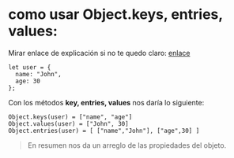 # como usar Object.keys, entries, values:


Mirar enlace de explicación si no te quedo claro: [enlace](https://es.javascript.info/keys-values-entries#object-keys-values-entries)

~~~
let user = {
  name: "John",
  age: 30
};
~~~

Con los métodos **key, entries, values** nos daría lo siguiente:
~~~
Object.keys(user) = ["name", "age"]
Object.values(user) = ["John", 30]
Object.entries(user) = [ ["name","John"], ["age",30] ]
~~~

> En resumen nos da un arreglo de las propiedades del objeto.


